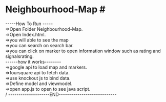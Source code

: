 # Neighbourhood-Map # <br />
-----How To Run ----- <br />
=>Open Folder Neighbourhood-Map.<br />
=>Open Index.html.<br />
=>you will able to see the map <br />
=>you can  search on search bar.<br />
=>you can click on marker to open information window such as rating and signalsrating.<br />
------how it works--------<br />
=>google api to load map and markers.<br />
=>foursquare api to fetch data.<br />
=>use knockout js to bind data.<br />
=>Define model and viewmodel.<br />
=>open app.js to open to see java script.<br>/
--------------------END----------------------------

